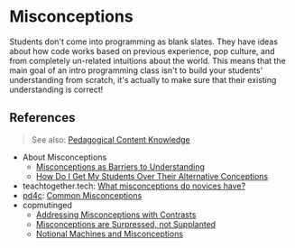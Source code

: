# Misconceptions

Students don't come into programming as blank slates.  They have ideas about how code works based on previous experience, pop culture, and from completely un-related intuitions about the world.  This means that the main goal of an intro programming class isn't to build your students' understanding from scratch, it's actually to make sure that their existing understanding is correct!

## References

> See also: [Pedagogical Content Knowledge](./pedagogical-content-knowledge.md)

- About Misconceptions
  - [Misconceptions as Barriers to Understanding](https://www.nap.edu/read/5287/chapter/5)
  - [How Do I Get My Students Over Their Alternative Conceptions](https://www.apa.org/education/k12/misconceptions)
- teachtogether.tech: [What misconceptions do novices have?](https://teachtogether.tech/#s:pck-misunderstand)
- [pd4c](http://www.pd4cs.org/): [Common Misconceptions](http://www.pd4cs.org/mc-index/)
- copmutinged
  - [Addressing Misconceptions with Contrasts](https://computinged.wordpress.com/2013/04/01/addressing-computer-science-student-misconceptions-with-contrasts/)
  - [Misconceptions are Surpressed, not Supplanted](https://computinged.wordpress.com/2012/07/31/science-education-research-misconceptions-are-surpressed-not-supplanted/)
  - [Notional Machines and Misconceptions](https://computinged.wordpress.com/2016/03/07/notional-machines-and-misconceptions-in-cs-developing-a-research-agenda-at-dagstuhl/)
